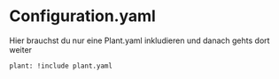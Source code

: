 # Configuration.yaml

Hier brauchst du nur eine Plant.yaml inkludieren und danach gehts dort weiter

```
plant: !include plant.yaml
```
